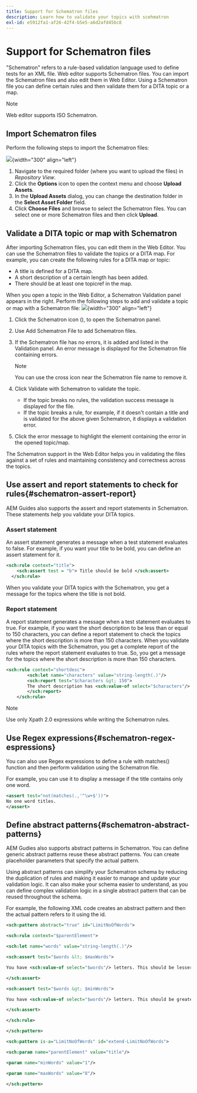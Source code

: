 ```yaml
---
title: Support for Schematron files
description: Learn how to validate your topics with scehmatron
exl-id: e5912fa1-af26-42f4-b5e5-a6d2afd45bc8
---
```

# Support for Schematron files

"Schematron" refers to a rule-based validation language used to define tests for an XML file. Web editor supports Schematron files. You can import the Schematron files and also edit them in Web Editor. Using a Schematron file you can define certain rules and then validate them for a DITA topic or a map.

>[!NOTE]
>
> Web editor supports ISO Schematron.


## Import Schematron files

Perform the following steps to import the Schematron files:

  ![](images/scematron-panel-add.png){width="300" align="left"}

1. Navigate to the required folder (where you want to upload the files) in *Repository View*.
1. Click the **Options** icon to open the context menu and choose **Upload Assets**.
1. In the **Upload Assets** dialog, you can change the destination folder in the **Select Asset Folder** field.
1. Click **Choose Files** and browse to select the Schematron files. You can select one or more Schematron files and then click **Upload**.

## Validate a DITA topic or map with Schematron

After importing Schematron files, you can edit them in the Web Editor. You can use the Schematron files to validate the topics or a DITA map. For example, you can create the following rules for a DITA map or topic:

* A title is defined for a DITA map.
* A short description of a certain length has been added.
* There should be at least one topicref in the map.

When you open a topic in the Web Editor, a Schematron Validation panel appears in the right. Perform the following steps to add and validate a topic or map with a Schematron file:
![](images/schematron-validate.png){width="300" align="left"}

1. Click the Schematron icon (), to open the Schematron panel.
1. Use Add Schematron File to add Schematron files. 
1. If the Schematron file has no errors, it is added and listed in the Validation panel. An error message is displayed for the Schematron file containing errors.
    >[!NOTE]
    >
    >You can use the cross icon near the Schematron file name to remove it.
1. Click Validate with Schematron to validate the topic. 

    * If the topic breaks no rules, the validation success message is displayed for the file.
    * If the topic breaks a rule, for example, if it doesn't contain a title and is validated for the above given Schematron, it displays a validation error.

1. Click the error message to highlight the element containing the error in the opened topic/map.

The Schematron support in the Web Editor helps you in validating the files against a set of rules and maintaining consistency and correctness across the topics.

## Use assert and report statements to check for rules{#schematron-assert-report}

AEM Guides also supports the assert and report statements in Schematron. These statements help you validate your DITA topics.

### Assert statement

An assert statement  generates a message when a test statement evaluates to false. For example, if you want your title to be bold, you can define an assert statement for it.

```XML
<sch:rule context="title"> 
    <sch:assert test = "b"> Title should be bold </sch:assert>
  </sch:rule>
```

When you validate your DITA topics with the Schematron, you get a message for the topics where the title is not bold.

### Report statement

A report statement generates a message when a test statement evaluates to true. For example, if you want the short description to be less than or equal to 150 characters, you can define a report statement to check the topics where the short description is more than 150 characters. 
When you validate your DITA topics with the Schematron, you get a complete report of the rules where the report statement evaluates to true. So, you get a message for the topics where the short description is more than 150 characters. 

 
```XML
<sch:rule context="shortdesc"> 
        <sch:let name="characters" value="string-length(.)"/> 
        <sch:report test="$characters &gt; 150">  
        The short description has <sch:value-of select="$characters"/> characters. It should contain more than 150 characters.      
        </sch:report>   
    </sch:rule> 
```

>[!NOTE]
>
> Use only Xpath 2.0 expressions while writing the Schematron rules.

## Use Regex expressions{#schematron-regex-espressions}

You can also use Regex expressions to define a rule with matches() function and then perform validation using the Schematron file. 

For example, you can use it to display a message if the title contains only one word.  

```XML
<assert test="not(matches(.,'^\w+$'))"> 
No one word titles.
</assert>  
```
 

## Define abstract patterns{#schematron-abstract-patterns} 

AEM Gudies also supports abstract patterns in Schematron. You can define generic abstract patterns reuse these abstract patterns.  You can create placeholder parameters that specify the actual pattern. 


Using abstract patterns can simplify your Schematron schema by reducing the duplication of rules and making it easier to manage and update your validation logic. It can also make your schema easier to understand, as you can define complex validation logic in a single abstract pattern that can be reused throughout the schema. 


For example, the following XML code creates an abstract pattern and then the actual pattern refers to it using the id.  
 
```XML
<sch:pattern abstract="true" id="LimitNoOfWords"> 

<sch:rule context="$parentElement"> 

<sch:let name="words" value="string-length(.)"/> 

<sch:assert test="$words &lt; $maxWords"> 

You have <sch:value-of select="$words"/> letters. This should be lesser than <sch:value-of select="$maxWords"/>. 

</sch:assert>  

<sch:assert test="$words &gt; $minWords"> 

You have <sch:value-of select="$words"/> letters. This should be greater than <sch:value-of select="$minWords"/>. 

</sch:assert>  

</sch:rule> 

</sch:pattern> 

<sch:pattern is-a="LimitNoOfWords" id="extend-LimitNoOfWords"> 

<sch:param name="parentElement" value="title"/> 

<param name="minWords" value="1"/> 

<param name="maxWords" value="8"/> 

</sch:pattern> 
```
